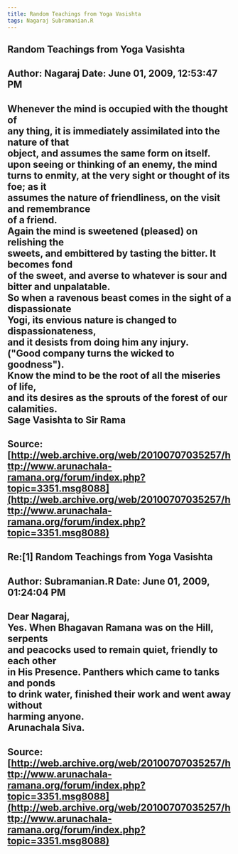 ```yaml
--- 
title: Random Teachings from Yoga Vasishta   
tags: Nagaraj Subramanian.R  
---  
```

## Random Teachings from Yoga Vasishta  
Author: Nagaraj             Date: June 01, 2009, 12:53:47 PM  
---  
Whenever the mind is occupied with the thought of   
any thing, it is immediately assimilated into the nature of that   
object, and assumes the same form on itself.   
upon seeing or thinking of an enemy, the mind   
turns to enmity, at the very sight or thought of its foe; as it   
assumes the nature of friendliness, on the visit and remembrance   
of a friend.   
Again the mind is sweetened (pleased) on relishing the   
sweets, and embittered by tasting the bitter. It becomes fond   
of the sweet, and averse to whatever is sour and bitter and unpalatable.   
So when a ravenous beast comes in the sight of a dispassionate   
Yogi, its envious nature is changed to dispassionateness,   
and it desists from doing him any injury.   
("Good company turns the wicked to goodness").   
Know the mind to be the root of all the miseries of life,   
and its desires as the sprouts of the forest of our calamities.   
Sage Vasishta to Sir Rama
 ---  
Source:[http://web.archive.org/web/20100707035257/http://www.arunachala-ramana.org/forum/index.php?topic=3351.msg8088](http://web.archive.org/web/20100707035257/http://www.arunachala-ramana.org/forum/index.php?topic=3351.msg8088)   
---  

## Re:[1] Random Teachings from Yoga Vasishta  
Author: Subramanian.R       Date: June 01, 2009, 01:24:04 PM  
---  
Dear Nagaraj,   
Yes. When Bhagavan Ramana was on the Hill, serpents   
and peacocks used to remain quiet, friendly to each other   
in His Presence. Panthers which came to tanks and ponds   
to drink water, finished their work and went away without   
harming anyone.   
Arunachala Siva.
 ---  
Source:[http://web.archive.org/web/20100707035257/http://www.arunachala-ramana.org/forum/index.php?topic=3351.msg8088](http://web.archive.org/web/20100707035257/http://www.arunachala-ramana.org/forum/index.php?topic=3351.msg8088)   
---  

